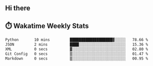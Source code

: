## Hi there


## ⏱️ Wakatime Weekly Stats

<!--START_SECTION:waka-->

```txt
Python       10 mins         ███████████████████▓░░░░░   78.66 %
JSON         2 mins          ████░░░░░░░░░░░░░░░░░░░░░   15.36 %
XML          0 secs          ▓░░░░░░░░░░░░░░░░░░░░░░░░   02.80 %
Git Config   0 secs          ▒░░░░░░░░░░░░░░░░░░░░░░░░   01.47 %
Markdown     0 secs          ▒░░░░░░░░░░░░░░░░░░░░░░░░   00.95 %
```

<!--END_SECTION:waka-->


<!--
**New-Obscurity/New-Obscurity** is a ✨ _special_ ✨ repository because its `README.md` (this file) appears on your GitHub profile.

Here are some ideas to get you started:

- 🔭 I’m currently working on ...
- 🌱 I’m currently learning ...
- 👯 I’m looking to collaborate on ...
- 🤔 I’m looking for help with ...
- 💬 Ask me about ...
- 📫 How to reach me: ...
- 😄 Pronouns: ...
- ⚡ Fun fact: ...
-->
